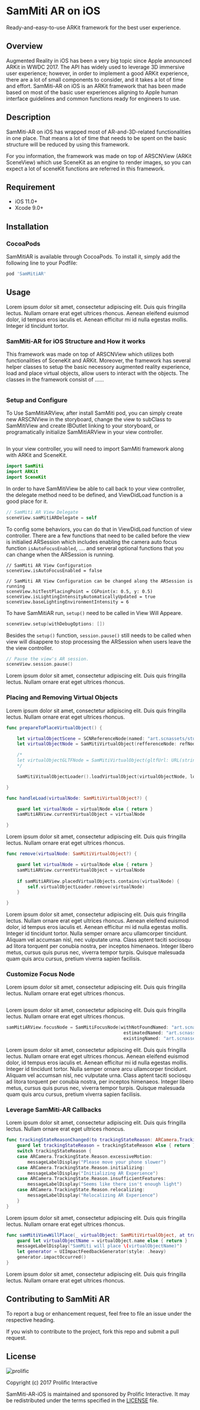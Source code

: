 # SamMiti AR on iOS

Ready-and-easy-to-use ARKit framework for the best user experience.

## Overview

Augmented Reality in iOS has been a very big topic since Apple announced ARKit in WWDC 2017. The API has widely used to leverage 3D immersive user experience; however, in order to implement a good ARKit experience, there are a lot of small components to consider, and it takes a lot of time and effort. SamMiti-AR on iOS is an ARKit framework that has been made based on most of the basic user experiences aligning to Apple human interface guidelines and common functions ready for engineers to use.

## Description

SamMiti-AR on iOS has wrapped most of AR-and-3D-related functionalities in one place. That means a lot of time that needs to be spent on the basic structure will be reduced by using this framework. 

For you information, the framework was made on top of ARSCNView (ARKit SceneView) which use SceneKit as an engine to render images, so you can expect a lot of sceneKit functions are referred in this framework.

## Requirement

* iOS 11.0+
* Xcode 9.0+

## Installation

### CocoaPods
SamMitiAR is available through CocoaPods. To install it, simply add the following line to your Podfile:

```ruby
pod 'SamMitiAR'
```

## Usage

Lorem ipsum dolor sit amet, consectetur adipiscing elit. Duis quis fringilla lectus. Nullam ornare erat eget ultrices rhoncus. Aenean eleifend euismod dolor, id tempus eros iaculis et. Aenean efficitur mi id nulla egestas mollis. Integer id tincidunt tortor.

### SamMiti-AR for iOS Structure and How it works

This framework was made on top of ARSCNView which utilizes both functionalities of SceneKit and ARKit. Moreover, the framework has several helper classes to setup the basic necessory augmented reality experience, load and place virtual objects, allow users to interact with the objects. The classes in the framework consist of ......

<Image showing SamMiti structure>

### Setup and Configure

To Use SamMitiARView, after install SamMiti pod, you can simply create new ARSCNView in the storyboard, change the view to subClass to SamMitiView and create IBOutlet linking to your storyboard, or programatically initialize SamMitiARView in your view controller.

<Image showing subclass ARSCNView in story board to SamMitiARView>

In your view controller, you will need to import SamMiti framework along with ARKit and SceneKit.

```swift
import SamMiti
import ARKit
import SceneKit
```

In order to have SamMitiView be able to call back to your view controller, the delegate method need to be defined, and ViewDidLoad function is a good place for it.

```swift
// SamMiti AR View Delegate
sceneView.samMitiARDelegate = self
```

To config some behaviors, you can do that in ViewDidLoad function of view controller. There are a few functions that need to be called before the view is initialied ARSession which includes enabling the camera auto focus function `isAutoFocusEnabled`, .... and serveral optional functions that you can change when the ARSession is running.


```        
// SamMiti AR View Configuration
sceneView.isAutoFocusEnabled = false

// SamMiti AR View Configuration can be changed along the ARSession is running
sceneView.hitTestPlacingPoint = CGPoint(x: 0.5, y: 0.5)
sceneView.isLightingIntensityAutomaticallyUpdated = true
sceneView.baseLightingEnvironmentIntensity = 6
```

To have SamMitiAR run, `setup()` need to be called in View Will Appeare. 

```swift
sceneView.setup(withDebugOptions: [])
```

Besides the `setup()` function, `session.pause()` still needs to be called when view will disappere to stop processing the ARSession when users leave the the view controller.

```swift
// Pause the view's AR session.
sceneView.session.pause()
```

Lorem ipsum dolor sit amet, consectetur adipiscing elit. Duis quis fringilla lectus. Nullam ornare erat eget ultrices rhoncus.

### Placing and Removing Virtual Objects

Lorem ipsum dolor sit amet, consectetur adipiscing elit. Duis quis fringilla lectus. Nullam ornare erat eget ultrices rhoncus. 

```swift
func prepareToPlaceVirtualObject() {

    let virtualObjectScene = SCNReferenceNode(named: "art.scnassets/stubhub_model/stadium_1223.scn")!
    let virtualObjectNode = SamMitiVirtualObject(refferenceNode: refNode, allowedAlignments: .all)

    /*
    let virtualObjectGLTFNode = SamMitiVirtualObject(gltfUrl: URL(string: "https://raw.githubusercontent.com/KhronosGroup/glTF-Sample-Models/master/2.0/Duck/glTF-Embedded/Duck.gltf")!, allowedAlignments: [.horizontal])
    */

    SamMitiVitualObjectLoader().loadVirtualObject(virtualObjectNode, loadedHandler: self.handleLoad)

}

func handleLoad(virtualNode: SamMitiVirtualObject?) {

    guard let virtualNode = virtualNode else { return }
    samMitiARView.currentVirtualObject = virtualNode

}
```

Lorem ipsum dolor sit amet, consectetur adipiscing elit. Duis quis fringilla lectus. Nullam ornare erat eget ultrices rhoncus. 

```swift
func remove(virtualNode: SamMitiVirtualObject?) {

    guard let virtualNode = virtualNode else { return }
    samMitiARView.currentVirtualObject = virtualNode
        
    if samMitiARView.placedVirtualObjects.contains(virtualNode) {
        self.virtualObjectLoader.remove(virtualNode)
    }

}
```

Lorem ipsum dolor sit amet, consectetur adipiscing elit. Duis quis fringilla lectus. Nullam ornare erat eget ultrices rhoncus. Aenean eleifend euismod dolor, id tempus eros iaculis et. Aenean efficitur mi id nulla egestas mollis. Integer id tincidunt tortor. Nulla semper ornare arcu ullamcorper tincidunt. Aliquam vel accumsan nisl, nec vulputate urna. Class aptent taciti sociosqu ad litora torquent per conubia nostra, per inceptos himenaeos. Integer libero metus, cursus quis purus nec, viverra tempor turpis. Quisque malesuada quam quis arcu cursus, pretium viverra sapien facilisis.

### Customize Focus Node

Lorem ipsum dolor sit amet, consectetur adipiscing elit. Duis quis fringilla lectus. Nullam ornare erat eget ultrices rhoncus. 

<Image explain how focus node works>

Lorem ipsum dolor sit amet, consectetur adipiscing elit. Duis quis fringilla lectus. Nullam ornare erat eget ultrices rhoncus. 

```swift
samMitiARView.focusNode = SamMitiFocusNode(withNotFoundNamed: "art.scnassets/focus_node_not_found.scn",
                                            estimatedNamed: "art.scnassets/focus_node_estimated.scn",
                                            existingNamed: "art.scnassets/focus_node_existing.scn")
```

Lorem ipsum dolor sit amet, consectetur adipiscing elit. Duis quis fringilla lectus. Nullam ornare erat eget ultrices rhoncus. Aenean eleifend euismod dolor, id tempus eros iaculis et. Aenean efficitur mi id nulla egestas mollis. Integer id tincidunt tortor. Nulla semper ornare arcu ullamcorper tincidunt. Aliquam vel accumsan nisl, nec vulputate urna. Class aptent taciti sociosqu ad litora torquent per conubia nostra, per inceptos himenaeos. Integer libero metus, cursus quis purus nec, viverra tempor turpis. Quisque malesuada quam quis arcu cursus, pretium viverra sapien facilisis.

### Leverage SamMiti-AR Callbacks

Lorem ipsum dolor sit amet, consectetur adipiscing elit. Duis quis fringilla lectus. Nullam ornare erat eget ultrices rhoncus. 

```swift
func trackingStateReasonChanged(to trackingStateReason: ARCamera.TrackingState.Reason?) {
    guard let trackingStateReason = trackingStateReason else { return }
    switch trackingStateReason {
    case ARCamera.TrackingState.Reason.excessiveMotion:
        messageLabelDisplay("Please move your phone slower")
    case ARCamera.TrackingState.Reason.initializing:
        messageLabelDisplay("Initializing AR Experience")
    case ARCamera.TrackingState.Reason.insufficientFeatures:
        messageLabelDisplay("Seems like there isn't enough light")
    case ARCamera.TrackingState.Reason.relocalizing:
        messageLabelDisplay("Relocalizing AR Experience")
    }
}
```

Lorem ipsum dolor sit amet, consectetur adipiscing elit. Duis quis fringilla lectus. Nullam ornare erat eget ultrices rhoncus. 

```swift
func samMitiViewWillPlace(_ virtualObject: SamMitiVirtualObject, at transform: SCNMatrix4) {
    guard let virtualObjectName = virtualObject.name else { return }
    messageLabelDisplay("SamMiti will place \(virtualObjectName)")
    let generator = UIImpactFeedbackGenerator(style: .heavy)
    generator.impactOccurred()
}
```

Lorem ipsum dolor sit amet, consectetur adipiscing elit. Duis quis fringilla lectus. Nullam ornare erat eget ultrices rhoncus. 

## Contributing to SamMiti AR

To report a bug or enhancement request, feel free to file an issue under the respective heading.

If you wish to contribute to the project, fork this repo and submit a pull request.

## License

![prolific](https://s3.amazonaws.com/prolificsitestaging/logos/Prolific_Logo_Full_Color.png)

Copyright (c) 2017 Prolific Interactive

SamMiti-AR-iOS is maintained and sponsored by Prolific Interactive. It may be redistributed under the terms specified in the [LICENSE] file.

[LICENSE]: ./LICENSE
